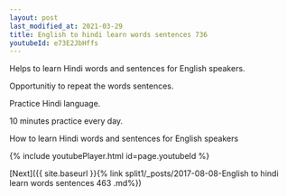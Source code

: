 ```yaml
---
layout: post
last_modified_at: 2021-03-29
title: English to hindi learn words sentences 736 
youtubeId: e73E2JbHffs
---
```

 
 
Helps to learn Hindi words and sentences for English speakers.

Opportunitiy to repeat the words sentences. 

Practice Hindi language. 
 
10 minutes practice every day. 
 
How to learn Hindi words and sentences for English speakers 
 
{% include youtubePlayer.html id=page.youtubeId %}
 
 
[Next]({{ site.baseurl }}{% link  split1/_posts/2017-08-08-English to hindi learn words sentences 463 .md%})
 
